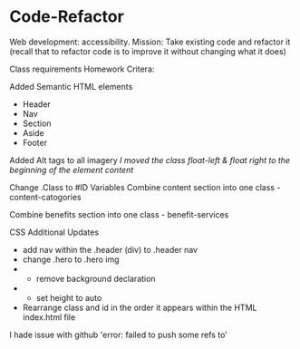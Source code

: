 # Code-Refactor
Web development: accessibility. Mission:  Take existing code and refactor it (recall that to refactor code is to improve it without changing what it does)

Class requirements Homework Critera:

Added Semantic HTML elements
- Header
- Nav
- Section
- Aside
- Footer

Added Alt tags to all imagery
*I moved the class float-left & float right to the beginning of the element content*

Change .Class to #ID Variables
Combine content section into one class - content-catogories

Combine benefits section into one class - benefit-services

CSS Additional Updates
- add nav within the .header (div) to .header nav
- change .hero to .hero img
 - - remove background declaration
 - - set height to auto 
- Rearrange class and id in the order it appears within the HTML index.html file

I hade issue with github  'error: failed to push some refs to'